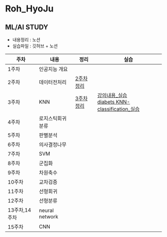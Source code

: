 # Roh_HyoJu

## ML/AI STUDY

- 내용정리 : 노션
- 실습파일 : 깃허브 + 노션


|주차|내용|정리|실습|
|------|---|---|---|
|1주차|인공지능 개요|||
|2주차|데이터전처리|[2주차 정리](https://www.notion.so/d3a8a0fd6ecb47eb9266f5beab3ab68b)||
|3주차|KNN|[3주차 정리](https://www.notion.so/KNN-30f56943a7044c51964e30e091abf1da)|[강의내용_실습](https://github.com/Sejong-Kaggle-Study-3rd/Roh_HyoJu/blob/main/Lab/3%EC%A3%BC%EC%B0%A8%20KNN_%EC%8B%A4%EC%8A%B5.ipynb)<br/>[diabets KNN-classification_실습](https://github.com/Sejong-Kaggle-Study-3rd/Roh_HyoJu/blob/main/Lab/3%EC%A3%BC%EC%B0%A8%20KNN_diabets%20classfication.ipynb)|
|4주차|로지스틱회귀분류|||
|5주차|판별분석|||
|6주차|의사결정나무|||
|7주차|SVM|||
|8주차|군집화|||
|9주차|차원축수|||
|10주차|교차검증|||
|11주차|선형회귀|||
|12주차|선형분류|||
|13주차,14주차|neural network|||
|15주차|CNN|||
